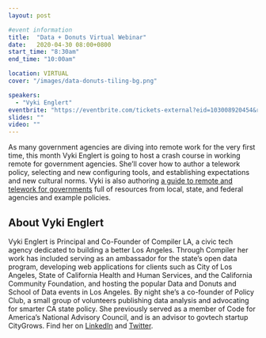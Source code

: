 ```yaml
---
layout: post

#event information
title:  "Data + Donuts Virtual Webinar"
date:   2020-04-30 08:00+0800
start_time: "8:30am"
end_time: "10:00am"

location: VIRTUAL
cover: "/images/data-donuts-tiling-bg.png"

speakers:
  - "Vyki Englert"
eventbrite: "https://eventbrite.com/tickets-external?eid=103008920454&ref=etckt"
slides: ""
video: ""
---
```


As many government agencies are diving into remote work for the very first time, this month Vyki Englert is going to host a crash course in working remote for government agencies. She’ll cover how to author a telework policy, selecting and new configuring tools, and establishing expectations and new cultural norms. Vyki is also authoring [a guide to remote and telework for governments](https://docs.google.com/document/d/1XXtamHd_diCfDfODuIYh2YnfgxnJGpvaMr3vuSwsF-w/edit#heading=h.j0uxv2qq9wt1) full of resources from local, state, and federal agencies and example policies.  

## About Vyki Englert
Vyki Englert is Principal and Co-Founder of Compiler LA, a civic tech agency dedicated to building a better Los Angeles. Through Compiler her work has included serving as an ambassador for the state’s open data program, developing web applications for clients such as City of Los Angeles, State of California Health and Human Services, and the California Community Foundation, and hosting the popular Data and Donuts and School of Data events in Los Angeles. By night she’s a co-founder of Policy Club, a small group of volunteers publishing data analysis and advocating for smarter CA state policy.  She previously served as a member of Code for America’s National Advisory Council, and is an advisor to govtech startup CityGrows. Find her on [LinkedIn](https://www.linkedin.com/in/vykienglert/) and [Twitter](https://twitter.com/vyki_e).